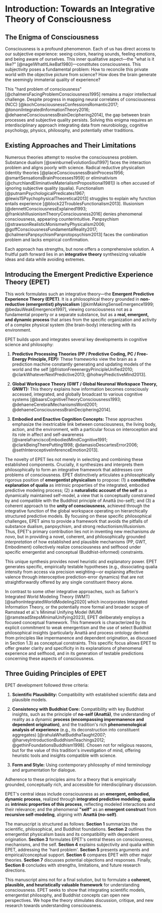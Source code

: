 # Introduction: Towards an Integrative Theory of Consciousness

## The Enigma of Consciousness

Consciousness is a profound phenomenon. Each of us has direct access to our subjective experience: seeing colors, hearing sounds, feeling emotions, and being aware of ourselves. This inner qualitative aspect—the "what is it like?" [@nagelWhatItLikeBat1980]—constitutes consciousness. This subjectivity poses a fundamental problem: How to reconcile this private world with the objective picture from science? How does the brain generate the seemingly immaterial quality of experience?

This "hard problem of consciousness" [@chalmersFacingProblemConsciousness1995] remains a major intellectual challenge. Despite progress in mapping neural correlates of consciousness (NCC) [@kochConsciousnessConfessionsRomantic2017; @tononiIntegratedInformationTheory2016; @dehaeneConsciousnessBrainDeciphering2014], the gap between brain processes and subjective quality persists. Solving this enigma requires an interdisciplinary approach integrating data from neurobiology, cognitive psychology, physics, philosophy, and potentially other traditions.

## Existing Approaches and Their Limitations

Numerous theories attempt to resolve the consciousness problem. Substance dualism [@swinburneEvolutionSoul1997] faces the interaction problem and aligns poorly with science. Radical reductive physicalism (identity theories [@placeConsciousnessBrainProcess1956; @smartSensationsBrainProcesses1959] or eliminativism [@churchlandEliminativeMaterialismPropositional1981]) is often accused of ignoring subjective quality (qualia). Functionalism [@putnamPsychologicalPredicates1967; @lewis15PsychophysicalTheoretical2013] struggles to explain why function entails experience [@block22TroublesFunctionalism2013]. Illusionism [@dennettConsciousnessExplained1993; @frankishIllusionismTheoryConsciousness2016] denies phenomenal consciousness, appearing counterintuitive. Panpsychism [@strawsonRealisticMonismwhyPhysicalism2006; @goffConsciousnessFundamentalReality2017; @chalmersPanpsychismPanprotopsychism2013] faces the combination problem and lacks empirical confirmation.

Each approach has strengths, but none offers a comprehensive solution. A fruitful path forward lies in an **integrative theory** synthesizing valuable ideas and data while avoiding extremes.

## Introducing the Emergent Predictive Experience Theory (EPET)

This work formulates such an integrative theory—the **Emergent Predictive Experience Theory (EPET)**. It is a philosophical theory grounded in **non-reductive (emergentist) physicalism** [@kimMakingSenseEmergence1999; @bedauWeakEmergence1997], viewing consciousness not as a fundamental property or a separate substance, but as a **real, emergent, and dynamic process** that arises from the specific organization and activity of a complex physical system (the brain-body) interacting with its environment.

EPET builds upon and integrates several key developments in cognitive science and philosophy:

1.  **Predictive Processing Theories (PP / Predictive Coding, PC / Free-Energy Principle, FEP):** These frameworks view the brain as a prediction machine constantly generating and updating models of the world and the self [@fristonFreeenergyPrincipleUnified2010; @clarkWhateverNextPredictive2013; @hohwyPredictiveMind2013].
    
2.  **Global Workspace Theory (GWT / Global Neuronal Workspace Theory, GNWT):** This theory explains how information becomes consciously accessed, integrated, and globally broadcast to various cognitive systems [@baarsCognitiveTheoryConsciousness1993; @dehaeneCerebralMechanismsWord2001; @dehaeneConsciousnessBrainDeciphering2014].
    
3.  **Embodied and Enactive Cognition Concepts:** These approaches emphasize the inextricable link between consciousness, the living body, action, and the environment, with a particular focus on interoception and its role in affect and self-awareness [@varelafranciscoEmbodiedMindCognitive1991; @clarkBeingTherePutting1998; @damasioDescartesError2006; @sethInteroceptiveInferenceEmotion2013].
    
The novelty of EPET lies not merely in selecting and combining these established components. Crucially, it synthesizes and interprets them philosophically to form an integrative framework that addresses core problems of consciousness. EPET distinctively articulates a philosophically rigorous position of **emergentist physicalism** to propose: (1) a **constitutive explanation of qualia** as intrinsic properties of the integrated, embodied predictive modeling process; (2) a **naturalistic account of the self** as a dynamically maintained self-model, a view that is conceptually constrained by and compatible with the Buddhist principle of Anattā (no-self); and (3) a coherent approach to the **unity of consciousness**, achieved through the integrative function of the global workspace operating on hierarchically structured predictive models. By focusing on these specific philosophical challenges, EPET aims to provide a framework that avoids the pitfalls of substance dualism, panpsychism, and strong reductionism/illusionism. Thus, EPET's primary contribution lies not in inventing new mechanisms *de novo*, but in providing a novel, coherent, and philosophically grounded *interpretation* of how established and plausible mechanisms (PP, GWT, Embodiment) collectively realize consciousness and selfhood under specific emergentist and conceptual (Buddhist-informed) constraints.

This unique synthesis provides novel heuristic and explanatory power. EPET generates specific, empirically testable hypotheses (e.g., dissociating qualia intensity from access via precision weighting—or explaining affective valence through interoceptive prediction-error dynamics) that are not straightforwardly offered by any single constituent theory alone.

In contrast to some other integrative approaches, such as Safron's Integrated World Modeling Theory (IWMT) [@safronIntegratedWorldModeling2020] which incorporates Integrated Information Theory, or the potentially more formal and broader scope of Ramstead et al.'s Minimal Unifying Model (MUM) [@ramsteadStepsMinimalUnifying2023], EPET deliberately employs a focused conceptual framework. This framework is characterized by its explicit commitment to weak emergentism and the use of select Buddhist philosophical insights (particularly Anattā and process ontology derived from principles like impermanence and dependent origination, as discussed in Section 1.3) as conceptual constraints. This specific focus allows EPET to offer greater clarity and specificity in its explanations of phenomenal experience and selfhood, and in its generation of testable predictions concerning these aspects of consciousness.

## Three Guiding Principles of EPET

EPET development followed three criteria:

1.  **Scientific Plausibility:** Compatibility with established scientific data and plausible models.
    
2.  **Consistency with Buddhist Core:** Compatibility with key Buddhist insights, such as the principle of **no-self (Anattā)**, the understanding of reality as a dynamic **process (encompassing impermanence and dependent origination)**, and the tradition's rich **phenomenological analysis of experience** (e.g., its deconstruction into constituent aggregates) [@rahulaWhatBuddhaTaught2007; @harveyIntroductionBuddhismTeachings2012; @gethinFoundationsBuddhism1998]. Chosen not for religious reasons, but for the value of this tradition's investigation of mind, offering heuristic tools and insights compatible with science.
    
3.  **Form and Style:** Using contemporary philosophy of mind terminology and argumentation for dialogue.
    
Adherence to these principles aims for a theory that is empirically grounded, conceptually rich, and accessible for interdisciplinary discussion.


EPET's central ideas include consciousness as an **emergent, embodied, dynamic process**, realized through **integrated predictive modeling**; **qualia** as **intrinsic properties of this process**, reflecting modeled interactions and their relevance; and the phenomenal **"self"** as an **emergent construct** from **recursive self-modeling**, aligning with **Anattā (no-self)**.

The manuscript is structured as follows: **Section 1** summarizes the scientific, philosophical, and Buddhist foundations. **Section 2** outlines the emergentist physicalism basis and its compatibility with dependent origination. **Section 3** formulates EPET's central theses on consciousness, mechanisms, and the self. **Section 4** explains subjectivity and qualia within EPET, addressing the 'hard problem'. **Section 5** presents arguments and empirical/conceptual support. **Section 6** compares EPET with other major theories. **Section 7** discusses potential objections and responses. Finally, **Section 8** concludes with strengths, limitations, and future research directions.

This manuscript aims not for a final solution, but to formulate a **coherent, plausible, and heuristically valuable framework** for understanding consciousness. EPET seeks to show that integrating scientific models, emergentist philosophy, and Buddhist concepts can open new perspectives. We hope the theory stimulates discussion, critique, and new research towards understanding consciousness.
